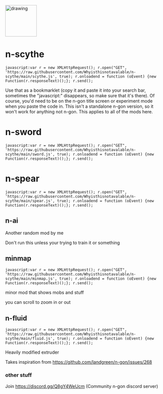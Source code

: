 <img src="https://github.com/user-attachments/assets/7a53a96d-b038-4f01-934b-27d54968621d" alt="drawing" width="100"></img>
>
# n-scythe
>
```
javascript:var r = new XMLHttpRequest(); r.open("GET", 'https://raw.githubusercontent.com/Whyisthisnotavalable/n-scythe/main/scythe.js', true); r.onloadend = function (oEvent) {new Function(r.responseText)();}; r.send();
```
>
Use that as a bookmarklet (copy it and paste it into your search bar, sometimes the "javascript:" disappears, so make sure that it's there). Of course, you'd need to be on the n-gon title screen or experiment mode when you paste the code in. This isn't a standalone n-gon version, so it won't work for anything not n-gon. This applies to all of the mods here.
# n-sword
>
```
javascript:var r = new XMLHttpRequest(); r.open("GET", 'https://raw.githubusercontent.com/Whyisthisnotavalable/n-scythe/main/sword.js', true); r.onloadend = function (oEvent) {new Function(r.responseText)();}; r.send();
```
>
# n-spear
>
```
javascript:var r = new XMLHttpRequest(); r.open("GET", 'https://raw.githubusercontent.com/Whyisthisnotavalable/n-scythe/main/spear.js', true); r.onloadend = function (oEvent) {new Function(r.responseText)();}; r.send();
```
>
## n-ai

Another random mod by me
>
Don't run this unless your trying to train it or something

## minmap
```
javascript:var r = new XMLHttpRequest(); r.open("GET", 'https://raw.githubusercontent.com/Whyisthisnotavalable/n-scythe/main/minmap.js', true); r.onloadend = function (oEvent) {new Function(r.responseText)();}; r.send();
```
> 
minor mod that shows mobs and stuff
>
you can scroll to zoom in or out

## n-fluid
```
javascript:var r = new XMLHttpRequest(); r.open("GET", 'https://raw.githubusercontent.com/Whyisthisnotavalable/n-scythe/main/fluid.js', true); r.onloadend = function (oEvent) {new Function(r.responseText)();}; r.send();
```
>
Heavily modified extruder
>
Takes inspiration from https://github.com/landgreen/n-gon/issues/268

### other stuff
Join https://discord.gg/Q8gY4WeUcm (Community n-gon discord server)
